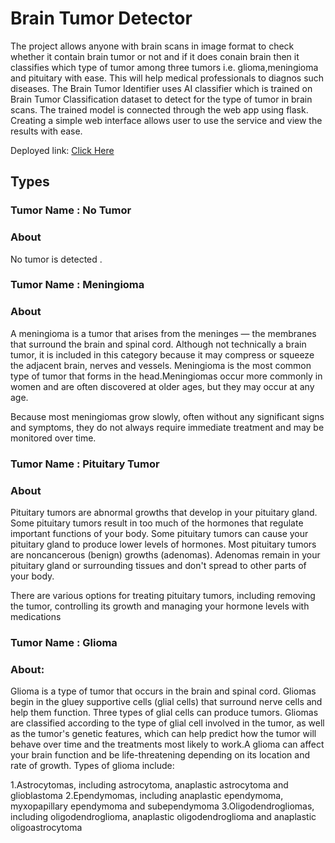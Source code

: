 # Brain Tumor Detector

The project allows anyone with brain scans in image format to check whether it contain brain tumor or not and if it does conain brain then it classifies which type of tumor among three tumors i.e. glioma,meningioma and pituitary with ease. This will help medical professionals to diagnos such diseases.
The Brain Tumor Identifier uses AI classifier which is trained on Brain Tumor Classification dataset to detect for the type of tumor in brain scans.
The trained model is connected through the web app using flask. Creating a simple web interface allows user to use the service and view the results with ease.

Deployed link: [Click Here](https://braintumoridentifier.azurewebsites.net/)


## Types

### Tumor Name : No Tumor 
### About
No tumor is detected .


### Tumor Name : Meningioma
### About
A meningioma is a tumor that arises from the meninges — the membranes that surround the brain and spinal cord. Although not technically a brain tumor, it is included in this category because it may compress or squeeze the adjacent brain, nerves and vessels. Meningioma is the most common type of tumor that forms in the head.Meningiomas occur more commonly in women and are often discovered at older ages, but they may occur at any age.

Because most meningiomas grow slowly, often without any significant signs and symptoms, they do not always require immediate treatment and may be monitored over time.



### Tumor Name : Pituitary Tumor
### About
Pituitary tumors are abnormal growths that develop in your pituitary gland. Some pituitary tumors result in too much of the hormones that regulate important functions of your body. Some pituitary tumors can cause your pituitary gland to produce lower levels of hormones.
Most pituitary tumors are noncancerous (benign) growths (adenomas). Adenomas remain in your pituitary gland or surrounding tissues and don't spread to other parts of your body.

There are various options for treating pituitary tumors, including removing the tumor, controlling its growth and managing your hormone levels with medications


### Tumor Name : Glioma
### About:
Glioma is a type of tumor that occurs in the brain and spinal cord. Gliomas begin in the gluey supportive cells (glial cells) that surround nerve cells and help them function.
Three types of glial cells can produce tumors. Gliomas are classified according to the type of glial cell involved in the tumor, as well as the tumor's genetic features, which can help predict how the tumor will behave over time and the treatments most likely to work.A glioma can affect your brain function and be life-threatening depending on its location and rate of growth.
Types of glioma include:

1.Astrocytomas, including astrocytoma, anaplastic astrocytoma and glioblastoma
2.Ependymomas, including anaplastic ependymoma, myxopapillary ependymoma and subependymoma
3.Oligodendrogliomas, including oligodendroglioma, anaplastic oligodendroglioma and anaplastic oligoastrocytoma
